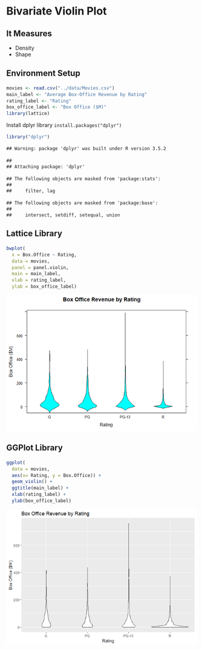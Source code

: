 # Bivariate Violin Plot

## It Measures

* Density
* Shape

## Environment Setup

``` r
movies <- read.csv("../data/Movies.csv")
main_label <- "Average Box-Office Revenue by Rating"
rating_label <- "Rating"
box_office_label <- "Box Office ($M)"
library(lattice)
```

Install dplyr library `install.packages("dplyr")`

``` r
library("dplyr")
```

    ## Warning: package 'dplyr' was built under R version 3.5.2

    ## 
    ## Attaching package: 'dplyr'

    ## The following objects are masked from 'package:stats':
    ## 
    ##     filter, lag

    ## The following objects are masked from 'package:base':
    ## 
    ##     intersect, setdiff, setequal, union

## Lattice Library


``` r
bwplot(
  x = Box.Office ~ Rating,
  data = movies,
  panel = panel.violin,
  main = main_label,
  xlab = rating_label,
  ylab = box_office_label)
```

![](../../images/statistics/violin_plot_2.png)

## GGPlot Library


``` r
ggplot(
  data = movies,
  aes(x= Rating, y = Box.Office)) +
  geom_violin() +
  ggtitle(main_label) +
  xlab(rating_label) +
  ylab(box_office_label)
```

![](../../images/statistics/violin_plot_3.png)